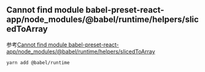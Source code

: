 ## Cannot find module babel-preset-react-app/node_modules/@babel/runtime/helpers/slicedToArray
参考[Cannot find module babel-preset-react-app/node_modules/@babel/runtime/helpers/slicedToArray](https://github.com/facebook/create-react-app/issues/7183)

`yarn add @babel/runtime`
